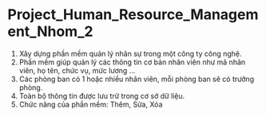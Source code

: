 # Project_Human_Resource_Management_Nhom_2
1. Xây dựng phần mềm quản lý nhân sự trong một công ty công nghệ.
2. Phần mềm giúp quản lý các thông tin cơ bản nhân viên như mã nhân viên, họ tên, chức vụ, mức lương ...
3. Các phòng ban có 1 hoặc nhiều nhân viên, mỗi phòng ban sẽ có trưởng phòng.
4. Toàn bộ thông tin được lưu trữ trong cơ sở dữ liệu.
5. Chức năng của phần mềm: Thêm, Sửa, Xóa

